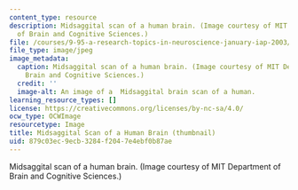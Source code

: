 ```yaml
---
content_type: resource
description: Midsaggital scan of a human brain. (Image courtesy of MIT Department
  of Brain and Cognitive Sciences.)
file: /courses/9-95-a-research-topics-in-neuroscience-january-iap-2003/879c03ec9ecb3284f2047e4ebf0b87ae_9-95aiap03-th.jpg
file_type: image/jpeg
image_metadata:
  caption: Midsaggital scan of a human brain. (Image courtesy of MIT Department of
    Brain and Cognitive Sciences.)
  credit: ''
  image-alt: An image of a  Midsaggital brain scan of a human.
learning_resource_types: []
license: https://creativecommons.org/licenses/by-nc-sa/4.0/
ocw_type: OCWImage
resourcetype: Image
title: Midsaggital Scan of a Human Brain (thumbnail)
uid: 879c03ec-9ecb-3284-f204-7e4ebf0b87ae
---
```

Midsaggital scan of a human brain. (Image courtesy of MIT Department of Brain and Cognitive Sciences.)